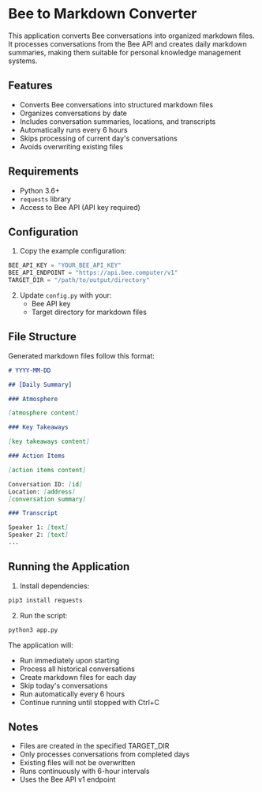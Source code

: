 # Bee to Markdown Converter

This application converts Bee conversations into organized markdown files. It processes conversations from the Bee API and creates daily markdown summaries, making them suitable for personal knowledge management systems.

## Features

- Converts Bee conversations into structured markdown files
- Organizes conversations by date
- Includes conversation summaries, locations, and transcripts
- Automatically runs every 6 hours
- Skips processing of current day's conversations
- Avoids overwriting existing files

## Requirements

- Python 3.6+
- `requests` library
- Access to Bee API (API key required)

## Configuration

1. Copy the example configuration:

```python
BEE_API_KEY = "YOUR_BEE_API_KEY"
BEE_API_ENDPOINT = "https://api.bee.computer/v1"
TARGET_DIR = "/path/to/output/directory"
```

2. Update `config.py` with your:
   - Bee API key
   - Target directory for markdown files

## File Structure

Generated markdown files follow this format:

```markdown
# YYYY-MM-DD

## [Daily Summary]

### Atmosphere

[atmosphere content]

### Key Takeaways

[key takeaways content]

### Action Items

[action items content]

Conversation ID: [id]
Location: [address]
[conversation summary]

### Transcript

Speaker 1: [text]
Speaker 2: [text]
...
```

## Running the Application

1. Install dependencies:

```bash
pip3 install requests
```

2. Run the script:

```bash
python3 app.py
```

The application will:

- Run immediately upon starting
- Process all historical conversations
- Create markdown files for each day
- Skip today's conversations
- Run automatically every 6 hours
- Continue running until stopped with Ctrl+C

## Notes

- Files are created in the specified TARGET_DIR
- Only processes conversations from completed days
- Existing files will not be overwritten
- Runs continuously with 6-hour intervals
- Uses the Bee API v1 endpoint

